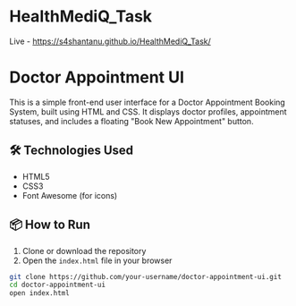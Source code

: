 # HealthMediQ_Task

Live - https://s4shantanu.github.io/HealthMediQ_Task/

# Doctor Appointment UI

This is a simple front-end user interface for a Doctor Appointment Booking System, built using HTML and CSS. It displays doctor profiles, appointment statuses, and includes a floating "Book New Appointment" button.

## 🛠️ Technologies Used

- HTML5
- CSS3
- Font Awesome (for icons)

## 📦 How to Run

1. Clone or download the repository
2. Open the `index.html` file in your browser

```bash
git clone https://github.com/your-username/doctor-appointment-ui.git
cd doctor-appointment-ui
open index.html
